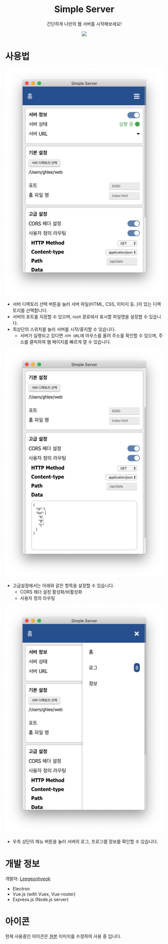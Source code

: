 

<div align="center">

# Simple Server
간단하게 나만의 웹 서버를 시작해보세요!

<img src="https://user-images.githubusercontent.com/26512984/54033213-08b02580-41f7-11e9-9bff-4bd92d9a1f1d.png">

</div>

# 사용법

<img src="main_1.png">

- 서버 디렉토리 선택 버튼을 눌러 서버 파일(HTML, CSS, 이미지 등..)이 있는 디렉토리를 선택합니다.
- 서버의 포트를 지정할 수 있으며, root 경로에서 표시할 파일명을 설정할 수 있습니다.
- 최상단의 스위치를 눌러 서버를 시작/중지할 수 있습니다.
  - 서버가 실행되고 있다면 `서버 URL`에 마우스를 올려 주소를 확인할 수 있으며, 주소를 클릭하여 웹 페이지를 빠르게 열 수 있습니다.


<img src="main_2.png">

- 고급설정에서는 아래와 같은 항목을 설정할 수 있습니다.
  - CORS 헤더 설정 활성화/비활성화
  - 사용자 정의 라우팅

<img src="main_3.png">

- 우측 상단의 메뉴 버튼을 눌러 서버의 로그, 프로그램 정보를 확인할 수 있습니다.

# 개발 정보
개발자: [Leegeunhyeok](https://github.com/leegeunhyeok)
- Electron
- Vue.js (with Vuex, Vue-router)
- Express.js (Node.js server)

# 아이콘
현재 사용중인 아이콘은 [원본](https://freeiconshop.com/icon/cloud-icon-flat) 이미지를 수정하여 사용 중 입니다.
